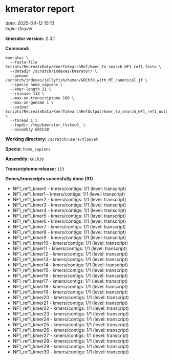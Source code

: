 # kmerator report
*date: 2025-04-12 15:13*  
*login: tlouvet*

**kmerator version:** 2.3.1

**Command:**

```
kmerator \
  --fasta-file Scripts/RecreateData/KmerToSearchRef/kmer_to_search_NF1_ref1.fasta \
  --datadir /scratch/indexes/kmerator/ \
  --genome /scratch/indexes/jellyfish/human/GRCh38_with_MT_canonical.jf \
  --specie homo_sapiens \
  --kmer-length 31 \
  --release 113 \
  --max-on-transcriptome 100 \
  --max-on-genome 1 \
  --output Scripts/RecreateData/KmerToSearchRefOutput/kmer_to_search_NF1_ref1_output \
  --thread 1 \
  --tmpdir /tmp/kmerator_fvsksc0_ \
  --assembly GRCh38
```

**Working directory:** `/scratch/users/tlouvet`

**Specie:** `homo_sapiens`

**Assembly:** `GRCh38`

**Transcriptome release:** `113`

**Genes/transcripts succesfully done (31)**

- NF1_ref1_kmer0 - kmers/contigs: 1/1 (level: transcript)
- NF1_ref1_kmer1 - kmers/contigs: 1/1 (level: transcript)
- NF1_ref1_kmer2 - kmers/contigs: 1/1 (level: transcript)
- NF1_ref1_kmer3 - kmers/contigs: 1/1 (level: transcript)
- NF1_ref1_kmer4 - kmers/contigs: 1/1 (level: transcript)
- NF1_ref1_kmer5 - kmers/contigs: 1/1 (level: transcript)
- NF1_ref1_kmer6 - kmers/contigs: 1/1 (level: transcript)
- NF1_ref1_kmer7 - kmers/contigs: 1/1 (level: transcript)
- NF1_ref1_kmer8 - kmers/contigs: 1/1 (level: transcript)
- NF1_ref1_kmer9 - kmers/contigs: 1/1 (level: transcript)
- NF1_ref1_kmer10 - kmers/contigs: 1/1 (level: transcript)
- NF1_ref1_kmer11 - kmers/contigs: 1/1 (level: transcript)
- NF1_ref1_kmer12 - kmers/contigs: 1/1 (level: transcript)
- NF1_ref1_kmer13 - kmers/contigs: 1/1 (level: transcript)
- NF1_ref1_kmer14 - kmers/contigs: 1/1 (level: transcript)
- NF1_ref1_kmer15 - kmers/contigs: 1/1 (level: transcript)
- NF1_ref1_kmer16 - kmers/contigs: 1/1 (level: transcript)
- NF1_ref1_kmer17 - kmers/contigs: 1/1 (level: transcript)
- NF1_ref1_kmer18 - kmers/contigs: 1/1 (level: transcript)
- NF1_ref1_kmer19 - kmers/contigs: 1/1 (level: transcript)
- NF1_ref1_kmer20 - kmers/contigs: 1/1 (level: transcript)
- NF1_ref1_kmer21 - kmers/contigs: 1/1 (level: transcript)
- NF1_ref1_kmer22 - kmers/contigs: 1/1 (level: transcript)
- NF1_ref1_kmer23 - kmers/contigs: 1/1 (level: transcript)
- NF1_ref1_kmer24 - kmers/contigs: 1/1 (level: transcript)
- NF1_ref1_kmer25 - kmers/contigs: 1/1 (level: transcript)
- NF1_ref1_kmer26 - kmers/contigs: 1/1 (level: transcript)
- NF1_ref1_kmer27 - kmers/contigs: 1/1 (level: transcript)
- NF1_ref1_kmer28 - kmers/contigs: 1/1 (level: transcript)
- NF1_ref1_kmer29 - kmers/contigs: 1/1 (level: transcript)
- NF1_ref1_kmer30 - kmers/contigs: 1/1 (level: transcript)
